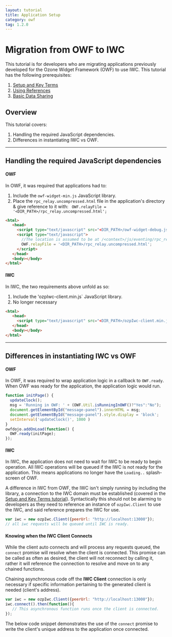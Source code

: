 ```yaml
---
layout: tutorial
title: Application Setup
category: owf
tag: 1.2.0
---
```

# Migration from OWF to IWC
This tutorial is for developers who are migrating applications previously
developed for the Ozone Widget Framework (OWF) to use IWC. This tutorial has the
following prerequisites:

  1. [Setup and Key Terms](index.html)
  2. [Using References](01_quickStart.html)
  3. [Basic Data Sharing](02_dataApi.html)


## Overview
This tutorial covers:

  1. Handling the required JavaScript dependencies.
  2. Differences in instantiating IWC vs OWF.

***

## Handling the required JavaScript dependencies
#### OWF
In OWF, it was required that applications had to:

  1. Include the `owf-widget-min.js` JavaScript library.
  2. Place the `rpc_relay.uncompressed.html` file in the application's directory & give reference to it with:
  ` OWF.relayFile = '<DIR_PATH>/rpc_relay.uncompressed.html';`

``` html
<html>
   <head>
     <script type="text/javascript" src="<DIR_PATH>/owf-widget-debug.js"></script>
     <script type="text/javascript">
       //The location is assumed to be at /<context>/js/eventing/rpc_relay.uncompressed.html if it is not set
       OWF.relayFile = '<DIR_PATH>/rpc_relay.uncompressed.html';
     </script>
   </head>
   <body></body>
</html>
```

#### IWC
In IWC, the two requirements above unfold as so:

  1. Include the 'ozpIwc-client.min.js` JavaScript library.
  2. No longer necessary

``` html
<html>
   <head>
     <script type="text/javascript" src="<DIR_PATH>/ozpIwc-client.min.js"></script>
   </head>
   <body></body>
</html>
```  

***

## Differences in instantiating IWC vs OWF
#### OWF
In OWF, it was required to wrap application logic in a callback to `OWF.ready`. When OWF  was ready for the application,
the application logic would run.

``` js
function initPage() {
  updateClock();
  msg = 'Running in OWF: ' + (OWF.Util.isRunningInOWF()?"Yes":"No");
  document.getElementById("message-panel").innerHTML = msg;
  document.getElementById("message-panel").style.display = 'block';
  setInterval('updateClock()', 1000 )
}
owfdojo.addOnLoad(function() {
  OWF.ready(initPage);
});
```

#### IWC
In IWC, the application does not need to wait for IWC to be ready to begin
operation. All IWC operations will be queued if the IWC is not ready for the
application. This means applications no longer have the `Loading..` splash-screen
of OWF.

A difference in IWC from OWF, the IWC isn't simply running by including the
library, a connection to the IWC domain must be established (covered in the
[Setup and Key Terms tutorial](index.html)). Syntactically this should not be
alarming to developers as they need to reference an instance of `ozpIwc.Client`
to use the IWC, and said reference prepares the IWC for use.

``` js
var iwc = new ozpIwc.Client({peerUrl: "http://localhost:13000"});
// all iwc requests will be queued until IWC is ready.
```

#### Knowing when the IWC Client Connects
While the client auto connects and will process any requests queued, the
`connect` promise will resolve when the client is connected. This promise can be
called as often as desired, the client will not reconnect by calling it, rather
it will reference the connection to resolve and move on to any chained functions.

Chaining asynchronous code off the **IWC Client** connection is only necessary
if specific information pertaining to the generated client is needed (client's
address).

``` js
var iwc = new ozpIwc.Client({peerUrl: "http://localhost:13000"});
iwc.connect().then(function(){
   // This asynchronous function runs once the client is connected.
});
```

The below code snippet demonstrates the use of the `connect` promise to write
the client's unique address to the application once connected.

<p data-height="250" data-theme-id="0" data-slug-hash="zrdzLg" data-default-tab="js" data-user="Kevin-K" class='codepen'></p>
